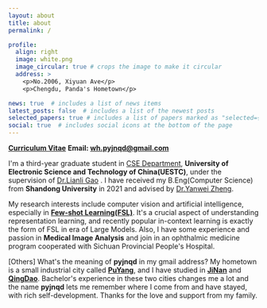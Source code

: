 ```yaml
---
layout: about
title: about
permalink: /

profile:
  align: right
  image: white.png
  image_circular: true # crops the image to make it circular
  address: >
    <p>No.2006, Xiyuan Ave</p>
    <p>Chengdu, Panda's Hometown</p>

news: true  # includes a list of news items
latest_posts: false  # includes a list of the newest posts
selected_papers: true # includes a list of papers marked as "selected={true}"
social: true  # includes social icons at the bottom of the page
---
```

[**Curriculum Vitae**](/assets/pdf/haowu_cv.pdf)  **Email: wh.pyjnqd@gmail.com**

I'm a third-year graduate student in [CSE Department](https://www.en.scse.uestc.edu.cn/), **University of Electronic Science and Technology of China(UESTC)**, under the supervision of [Dr.Lianli Gao](https://lianligao.github.io/) . I have received my B.Eng(Computer Science) from **Shandong University** in 2021 and advised by [Dr.Yanwei Zheng](https://ivyzheng.github.io/).

My research interests include computer vision and artificial intelligence, especially in [**Few-shot Learning(FSL)**](https://lilianweng.github.io/posts/2023-03-15-prompt-engineering/#few-shot). It's a crucial aspect of understanding representation learning, and recently popular in-context learning is exactly the form of FSL in era of Large Models. Also, I have some experience and passion in **Medical Image Analysis** and join in an ophthalmic medicine program cooperated with Sichuan Provincial People's Hospital.

[Others] What's the meaning of **pyjnqd** in my gmail address?
My hometown is a small industrial city called [**PuYang**](https://en.wikipedia.org/wiki/Puyang), and I have studied in [**JiNan**](https://en.wikipedia.org/wiki/Jinan) and [**QingDao**](https://en.wikipedia.org/wiki/Qingdao). Bachelor's experience in these two cities changes me a lot and the name **pyjnqd** lets me remember where I come from and have stayed, with rich self-development. Thanks for the love and support from my family.





